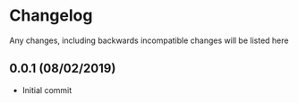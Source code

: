 # Changelog

Any changes, including backwards incompatible changes will be listed here

## 0.0.1 (08/02/2019)

- Initial commit

